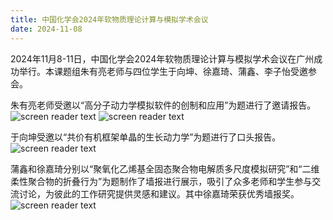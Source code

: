 ```yaml
---
title: 中国化学会2024年软物质理论计算与模拟学术会议
date: 2024-11-08
---
```


2024年11月8-11日，中国化学会2024年软物质理论计算与模拟学术会议在广州成功举行。本课题组朱有亮老师与四位学生于向坤、徐嘉琦、蒲鑫、李子怡受邀参会。

<!--more-->

朱有亮老师受邀以“高分子动力学模拟软件的创制和应用”为题进行了邀请报告。
![screen reader text](2024_gz_zhu_1.jpg )
![screen reader text](2024_gz_zhu_2.jpg )

于向坤受邀以“共价有机框架单晶的生长动力学”为题进行了口头报告。
![screen reader text](2024_gz_yu.jpg )

蒲鑫和徐嘉琦分别以“聚氧化乙烯基全固态聚合物电解质多尺度模拟研究”和“二维柔性聚合物的折叠行为”为题制作了墙报进行展示，吸引了众多老师和学生参与交流讨论，为彼此的工作研究提供灵感和建议。其中徐嘉琦荣获优秀墙报奖。
![screen reader text](2024_gz_xu.jpg )